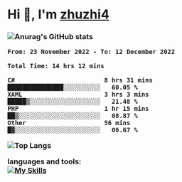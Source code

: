  
<h1 align="left">Hi 👋, I'm <a href="https://github.com/zhuzhi14/">zhuzhi4</a></h1>
<h3 align="left"🎉🎉🎇🎇😀😀A passionate frontend developer 🎉🎉🎇🎇😀😀</h3>


![Anurag's GitHub stats](https://github-readme-stats.vercel.app/api?username=zhuzhi14&show_icons=true&theme=radical)


<!--START_SECTION:waka-->

```text
From: 23 November 2022 - To: 12 December 2022

Total Time: 14 hrs 12 mins

C#                        8 hrs 31 mins   ███████████████░░░░░░░░░░   60.05 %
XAML                      3 hrs 3 mins    █████▒░░░░░░░░░░░░░░░░░░░   21.48 %
PHP                       1 hr 15 mins    ██▒░░░░░░░░░░░░░░░░░░░░░░   08.87 %
Other                     56 mins         █▓░░░░░░░░░░░░░░░░░░░░░░░   06.67 %
```

<!--END_SECTION:waka-->
<!---
zhuzhi14/zhuzhi14 is a ✨ special ✨ repository because its `README.md` (this file) appears on your GitHub profile.
You can click the Preview link to take a look at your changes.
--->
![Top Langs](https://github-readme-stats.vercel.app/api/top-langs/?username=zhuzhi14&show_icons=true&theme=tokyonight&hide=css,html,php,javascript)


**languages and tools:**  
[![My Skills](https://skillicons.dev/icons?i=cs,dotnet,php,github,visualstudio,vscode,js,ts,go,mysql,react,vue,html,css,dart,wasm)](https://skillicons.dev)





